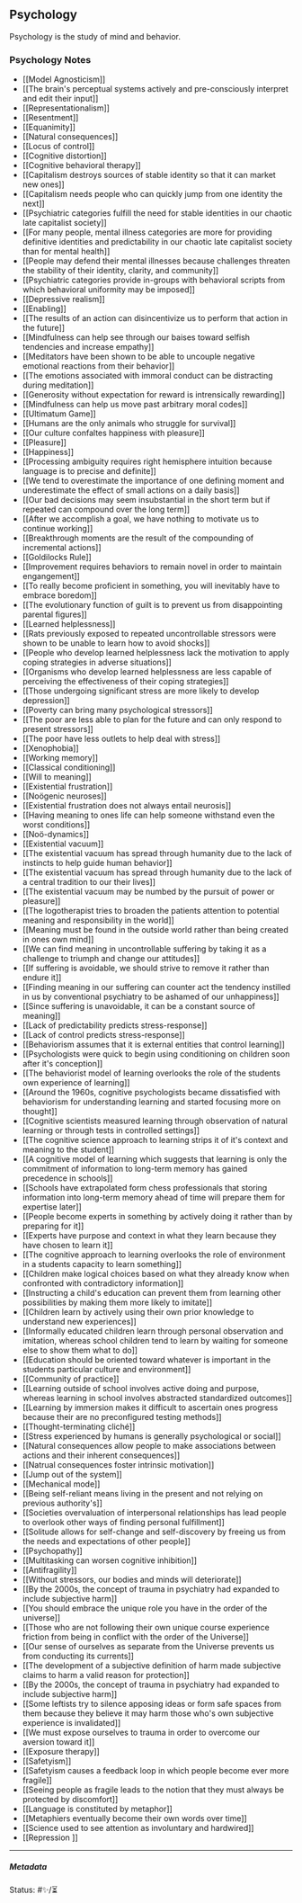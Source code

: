 ## Psychology

Psychology is the study of mind and behavior. 

### Psychology Notes

- [[Model Agnosticism]]
- [[The brain's perceptual systems actively and pre-consciously interpret and edit their input]]
- [[Representationalism]]
- [[Resentment]]
- [[Equanimity]]
- [[Natural consequences]]
- [[Locus of control]]
- [[Cognitive distortion]]
- [[Cognitive behavioral therapy]]
- [[Capitalism destroys sources of stable identity so that it can market new ones]]
- [[Capitalism needs people who can quickly jump from one identity the next]]
- [[Psychiatric categories fulfill the need for stable identities in our chaotic late capitalist society]]
- [[For many people, mental illness categories are more for providing definitive identities and predictability in our chaotic late capitalist society than for mental health]]
- [[People may defend their mental illnesses because challenges threaten the stability of their identity, clarity, and community]]
- [[Psychiatric categories provide in-groups with behavioral scripts from which behavioral uniformity may be imposed]]
- [[Depressive realism]]
- [[Enabling]]
- [[The results of an action can disincentivize us to perform that action in the future]]
- [[Mindfulness can help see through our baises toward selfish tendencies and increase empathy]]
- [[Meditators have been shown to be able to uncouple negative emotional reactions from their behavior]]
- [[The emotions associated with immoral conduct can be distracting during meditation]]
- [[Generosity without expectation for reward is intrensically rewarding]]
- [[Mindfulness can help us move past arbitrary moral codes]]
- [[Ultimatum Game]]
- [[Humans are the only animals who struggle for survival]]
- [[Our culture confaltes happiness with pleasure]]
- [[Pleasure]]
- [[Happiness]]
- [[Processing ambiguity requires right hemisphere intuition because language is to precise and definite]]
- [[We tend to overestimate the importance of one defining moment and underestimate the effect of small actions on a daily basis]]
- [[Our bad decisions may seem insubstantial in the short term but if repeated can compound over the long term]]
- [[After we accomplish a goal, we have nothing to motivate us to continue working]]
- [[Breakthrough moments are the result of the compounding of incremental actions]]
- [[Goldilocks Rule]]
- [[Improvement requires behaviors to remain novel in order to maintain engangement]]
- [[To really become proficient in something, you will inevitably have to embrace boredom]]
- [[The evolutionary function of guilt is to prevent us from disappointing parental figures]]
- [[Learned helplessness]]
- [[Rats previously exposed to repeated uncontrollable stressors were shown to be unable to learn how to avoid shocks]]
- [[People who develop learned helplessness lack the motivation to apply coping strategies in adverse situations]]
- [[Organisms who develop learned helplessness are less capable of perceiving the effectiveness of their coping strategies]]
- [[Those undergoing significant stress are more likely to develop depression]]
- [[Poverty can bring many psychological stressors]]
- [[The poor are less able to plan for the future and can only respond to present stressors]]
- [[The poor have less outlets to help deal with stress]]
- [[Xenophobia]]
- [[Working memory]]
- [[Classical conditioning]]
- [[Will to meaning]]
- [[Existential frustration]]
- [[Noögenic neuroses]]
- [[Existential frustration does not always entail neurosis]]
- [[Having meaning to ones life can help someone withstand even the worst conditions]]
- [[Noö-dynamics]]
- [[Existential vacuum]]
- [[The existential vacuum has spread through humanity due to the lack of instincts to help guide human behavior]]
- [[The existential vacuum has spread through humanity due to the lack of a central tradition to our their lives]]
- [[The existential vacuum may be numbed by the pursuit of power or pleasure]]
- [[The logotherapist tries to broaden the patients attention to potential meaning and responsibility in the world]]
- [[Meaning must be found in the outside world rather than being created in ones own mind]]
- [[We can find meaning in uncontrollable suffering by taking it as a challenge to triumph and change our attitudes]]
- [[If suffering is avoidable, we should strive to remove it rather than endure it]]
- [[Finding meaning in our suffering can counter act the tendency instilled in us by conventional psychiatry to be ashamed of our unhappiness]]
- [[Since suffering is unavoidable, it can be a constant source of meaning]]
- [[Lack of predictability predicts stress-response]]
- [[Lack of control predicts stress-response]]
- [[Behaviorism assumes that it is external entities that control learning]]
- [[Psychologists were quick to begin using conditioning on children soon after it's conception]]
- [[The behaviorist model of learning overlooks the role of the students own experience of learning]]
- [[Around the 1960s, cognitive psychologists became dissatisfied with behaviorism for understanding learning and started focusing more on thought]]
- [[Cognitive scientists measured learning through observation of natural learning or through tests in controlled settings]]
- [[The cognitive science approach to learning strips it of it's context and meaning to the student]]
- [[A cognitive model of learning which suggests that learning is only the commitment of information to long-term memory has gained precedence in schools]]
- [[Schools have extrapolated form chess professionals that storing information into long-term memory ahead of time will prepare them for expertise later]]
- [[People become experts in something by actively doing it rather than by preparing for it]]
- [[Experts have purpose and context in what they learn because they have chosen to learn it]]
- [[The cognitive approach to learning overlooks the role of environment in a students capacity to learn something]]
- [[Children make logical choices based on what they already know when confronted with contradictory information]]
- [[Instructing a child's education can prevent them from learning other possibilities by making them more likely to imitate]]
- [[Children learn by actively using their own prior knowledge to understand new experiences]]
- [[Informally educated children learn through personal observation and imitation, whereas school children tend to learn by waiting for someone else to show them what to do]]
- [[Education should be oriented toward whatever is important in the students particular culture and environment]]
- [[Community of practice]]
- [[Learning outside of school involves active doing and purpose, whereas learning in school involves abstracted standardized outcomes]]
- [[Learning by immersion makes it difficult to ascertain ones progress because their are no preconfigured testing methods]]
- [[Thought-terminating cliché]]
- [[Stress experienced by humans is generally psychological or social]]
- [[Natural consequences allow people to make associations between actions and their inherent consequences]]
- [[Natrual consequences foster intrinsic motivation]]
- [[Jump out of the system]]
- [[Mechanical mode]]
- [[Being self-reliant means living in the present and not relying on previous authority's]]
- [[Societies overvaluation of interpersonal relationships has lead people to overlook other ways of finding personal fulfillment]]
- [[Solitude allows for self-change and self-discovery by freeing us from the needs and expectations of other people]]
- [[Psychopathy]]
- [[Multitasking can worsen cognitive inhibition]]
- [[Antifragility]]
- [[Without stressors, our bodies and minds will deteriorate]]
- [[By the 2000s, the concept of trauma in psychiatry had expanded to include subjective harm]]
- [[You should embrace the unique role you have in the order of the universe]]
- [[Those who are not following their own unique course experience friction from being in conflict with the order of the Universe]]
- [[Our sense of ourselves as separate from the Universe prevents us from conducting its currents]]
- [[The development of a subjective definition of harm made subjective claims to harm a valid reason for protection]]
- [[By the 2000s, the concept of trauma in psychiatry had expanded to include subjective harm]]
- [[Some leftists try to silence apposing ideas or form safe spaces from them because they believe it may harm those who's own subjective experience is invalidated]]
- [[We must expose ourselves to trauma in order to overcome our aversion toward it]]
- [[Exposure therapy]]
- [[Safetyism]]
- [[Safetyism causes a feedback loop in which people become ever more fragile]]
- [[Seeing people as fragile leads to the notion that they must always be protected by discomfort]]
- [[Language is constituted by metaphor]]
- [[Metaphiers eventually become their own words over time]]
- [[Science used to see attention as involuntary and hardwired]]
- [[Repression ]]

___

##### Metadata

Status: #✨/⏳ 